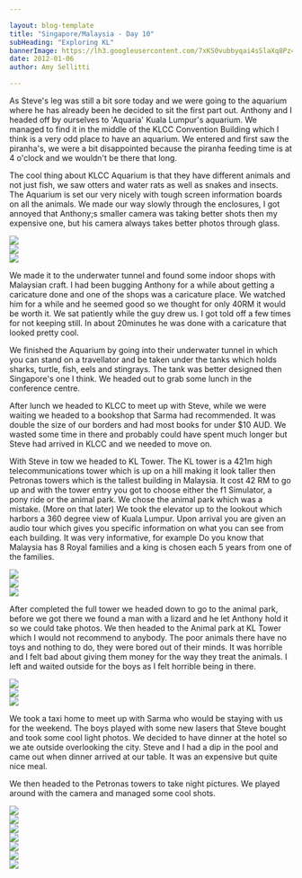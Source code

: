 ```yaml
---

layout: blog-template
title: "Singapore/Malaysia - Day 10"
subHeading: "Exploring KL"
bannerImage: https://lh3.googleusercontent.com/7xKS0vubbyqai4sSlaXq8Pz4j1MS68ISDAxyk2-SHc8Ng6gACGMBUDdastHfHCOxNS-VdJWQjj5yLrxa5Zk4xbS7Ri8_RCeLGyKRNJZCUyX1Cpv2Ou93sg0-z1EX82httuGbdvSGtQ
date: 2012-01-06
author: Amy Sellitti

---
```


As Steve's leg was still a bit sore today and we were going to the aquarium where he has already been he decided to sit the first part out. Anthony and I headed off by ourselves to 'Aquaria' Kuala Lumpur's aquarium. We managed to find it in the middle of the KLCC Convention Building which I think is a very odd place to have an aquarium. We entered and first saw the piranha's, we were a bit disappointed because the piranha feeding time is at 4 o'clock and we wouldn't be there that long.

The cool thing about KLCC Aquarium is that they have different animals and not just fish, we saw otters and water rats as well as snakes and insects. The Aquarium is set our very nicely with tough screen information boards on all the animals. We made our way slowly through the enclosures, I got annoyed that Anthony;s smaller camera was taking better shots then my expensive one, but his camera always takes better photos through glass.

<div class="center-image"><img src="https://lh3.googleusercontent.com/a32nxQVkbHOYDGWUF5tVI2PxbPIlGZFgpWxqWpH8C7-GeE2ymshgeJepBq3uKtozXYFdzcZdqW5RUohAIVQoW_A7zO0HN26P8UCXKuCKPiqV4gtTfltksVxA8d2WbW01EbgqQaJy-w" /></div>
<div class="center-image"><img src="https://lh3.googleusercontent.com/Oke3qYdubdNRsjx6pOLoJlEdo9pt-01w12UdMdiyaksq2VRXIOFEu0Y9ptJDJKLXEo4vP4Ff2l3gKarg2jMrqSyKI040fyOiMCJ2Nclct3UPIoia3S-jwwS88RU1uxIpRFhkL-gAqw6040.anth-in-tunnel.jpg" /></div>
<div class="center-image"><img src="https://lh3.googleusercontent.com/7NotDmr_eicV02yOE-khRj0Ne6SQTZP9lz18Hj6THlrktgXRfJXXhUTMaMmb8e-lJ1XfIxEB4ppT-wLJx9ZdC7elxh3vbeLsUgApZ7-ZVHn1PmmEmsu_y7UWl_wNK5oE9WBKWXblvw" /></div>

We made it to the underwater tunnel and found some indoor shops with Malaysian craft. I had been bugging Anthony for a while about getting a caricature done and one of the shops was a caricature place. We watched him for a while and he seemed good so we thought for only 40RM it would be worth it. We sat patiently while the guy drew us. I got told off a few times for not keeping still. In about 20minutes he was done with a caricature that looked pretty cool.

We finished the Aquarium by going into their underwater tunnel in which you can stand on a travellator and be taken under the tanks which holds sharks, turtle, fish, eels and stingrays. The tank was better designed then Singapore's one I think. We headed out to grab some lunch in the conference centre.

After lunch we headed to KLCC to meet up with Steve, while we were waiting we headed to a bookshop that Sarma had recommended. It was double the size of our borders and had most books for under $10 AUD. We wasted some time in there and probably could have spent much longer but Steve had arrived in KLCC and we needed to move on.

With Steve in tow we headed to KL Tower. The KL tower is a 421m high telecommunications tower which is up on a hill making it look taller then Petronas towers which is the tallest building in Malaysia. It cost 42 RM to go up and with the tower entry you got to choose either the f1 Simulator, a pony ride or the animal park. We chose the animal park which was a mistake. (More on that later) We took the elevator up to the lookout which harbors a 360 degree view of Kuala Lumpur. Upon arrival you are given an audio tour which gives you specific information on what you can see from each building. It was very informative, for example Do you know that Malaysia has 8 Royal families and a king is chosen each 5 years from one of the families. 

<div class="center-image"><img src="https://lh3.googleusercontent.com/blG_d07UXzugxfMX3lkk5TFDXgxUqBhfW5N0Br_3NmXqZrTM9kFJj_zivkSezxvWA2dJpOGrSZbfbt1KYtx3DUjxlnq35o9uJAZypJfgnIuh_TrcgQ6GALTf016n-PgDykLRK43cBg" /></div>
<div class="center-image"><img src="https://lh3.googleusercontent.com/2aoN1zL2VP0dA4l5Q3ljoEZ3FE730FsFuOPWVqjjJMtD884aVOjifGv8HdJyW8CpDV7u4Hcv7onJnlxeWMmXXgvB49RvRnRGkUp_4kRFOHtR9XIvxqRuXPBKEJVJgcKiwzoMFXSYuA" /></div>
<div class="center-image"><img src="https://lh3.googleusercontent.com/689KE5qohQYXf_v8_l7GIZAUR4OssEe2q7mBqLtYsJFepaLacXsPXXPvTeprROIYmopoii2yQcfTRnM8Fd29dyV9tMwrdbxSOk-H9GGmqC8FPMXsbYI4-2Mv66kt8xIvvUDGRVSXKQ" /></div>


After completed the full tower we headed down to go to the animal park, before we got there we found a man with a lizard and he let Anthony hold it so we could take photos. We then headed to the Animal park at KL Tower which I would not recommend to anybody. The poor animals there have no toys and nothing to do, they were bored  out of their minds. It was horrible and I felt bad about giving them money for the way they treat the animals. I left and waited outside for the boys as I felt horrible being in there. 

<div class="center-image"><img src="https://lh3.googleusercontent.com/BX-cufgeCHsc9BJZRtTG4B4z7G8jxN3ipXSQiSiXocFJeOVsxNHusBWe3QmOraLdmNudX_6W8tx-oN2ooNP2Sy1ulI_gEfdKbmRxBu6oJiyifWDWLmTxIvh3oo8LscUryic-L3HvqA" /></div>
<div class="center-image"><img src="https://lh3.googleusercontent.com/BQ22ZIVdcERK5kgVKqqRzGQq40lXltgc1Aj4sqoPmbgCWU5Z5IZReqNk7ws0w8GGZHGH3UFqQ6iF77T7wVDrqMtv5Azc4HWZmSmalfcWaXZjI0OZ0mY2mXPMvQb8LHVuljDc03poQA" /></div>
<div class="center-image"><img src="https://lh3.googleusercontent.com/ok1KOlZLdCZ9YQwaDHkFCxkX3PjSg05OMYkS6Q1i5otn9KPoLQ7ypcG3SAwvL1dBlHPrkUBe0GgZAZZ8rVIaZQbNm0tyIukcgRfJ5VC-eyY6X5C7X5aRmctvXJ7ICMtAnJb3cosMeA" /></div>

We took a taxi home to meet up with Sarma who would be staying with us for the weekend. The boys played with some new lasers that Steve bought and took some cool light photos. We decided to have dinner at the hotel so we ate outside overlooking the city. Steve and I had a dip in the pool and came out when dinner arrived at our table. It was an expensive but quite nice meal. 

We then headed to the Petronas towers to take night pictures. We played around with the camera and managed some cool shots.

<div class="center-image"><img src="https://lh3.googleusercontent.com/5F68qKIohoYaSHG4N3velQKSLyUmCJOe_V__8XivkxY7TFqBPxnJuWotCDIjoCyXxMr6PtvofgGt8GG-bICB_RcYTKHSTVaOOP8lqUfnZE--6E1r1eEKRaJPAo_c5qF7yitdzYqeKw" /></div>
<div class="center-image"><img src="https://lh3.googleusercontent.com/vCbZYFm3NhAJA-GVtK7z455dARubPGGjkwoUQTanhYzGtwkkUHL03qJ9qo52gv2aj8Ee4Y343xDczEljsJAe55ZSawhoQLJlRG63N4eclzUsEhwLnvVTLcdx8BQM4jRIt6bSdyNvmg" /></div>
<div class="center-image"><img src="https://lh3.googleusercontent.com/CbRM-LFEpDp0kMCZBRASoGX1bkzgiWVixRRbCInIGnwIu0Q_q96N5tFPNuk96aqQCnVNav13rieGQDfuV1BYDbw0QCfBLi_ogbCDsQB3EFI8uH-bBC4PFqB0SMC-cEnGZTQJP4M34w" /></div>
<div class="center-image"><img src="https://lh3.googleusercontent.com/qHRsNoFkAmgNgEZlk2xVSGqUVsKtqEUAlzWGGi9zISwNh89kYei-QaaNw53n7EwPrzxP8GXHZDcjk7YLzb3yKfqy5EaHUIQcBHmdV5RlUKohXf8D1VdcS3s6WNbSpuxXa0B75YGgbw" /></div>
<div class="center-image"><img src="https://lh3.googleusercontent.com/W95U3HA1rMBnquXiK4Duo5UtBdI-TmDqBV_CBXQQZO8gVt8bKLYrue6iW8ZDzxwsZJQm0VcvgK53g348JtjTz5hu7LCPMmNWNkCJmGIttpmfDu2x6AmZgRYFlBp-NZ7S8f7ehlKKKQ" /></div>
<div class="center-image"><img src="https://lh3.googleusercontent.com/wikPQR-ql049PnJHVeMDsIJ88cj0nekaNOG5oaJOhH0TQAcV2hXKIzEbm0MRQ6cJ-_kH0G5oLMr4YHyW7G_wbyo9l3rZ2PosY6B4BQdh4-ChFhaeytygr1pbZdRLdDhMRiBNwgKkpA" /></div>
<div class="center-image"><img src="https://lh3.googleusercontent.com/5zxhO31nrHmqAggwHmwk-eSkLFqYU666XcAGDElWlB1BHvSJJf3JPJIuwZvsrVXlxR16w64VTaQbMSG5IW09OrS9QV5tAGsaqt3Xul06NjYhfTVZuZYScqoj0hwJX4YfXi160kVmvg" /></div>








